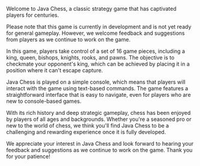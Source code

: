 Welcome to Java Chess, a classic strategy game that has captivated players for centuries.

Please note that this game is currently in development and is not yet ready for general gameplay. However, we welcome feedback and suggestions from players as we continue to work on the game.

In this game, players take control of a set of 16 game pieces, including a king, queen, bishops, knights, rooks, and pawns. The objective is to checkmate your opponent's king, which can be achieved by placing it in a position where it can't escape capture.

Java Chess is played on a simple console, which means that players will interact with the game using text-based commands. The game features a straightforward interface that is easy to navigate, even for players who are new to console-based games.

With its rich history and deep strategic gameplay, chess has been enjoyed by players of all ages and backgrounds. Whether you're a seasoned pro or new to the world of chess, we think you'll find Java Chess to be a challenging and rewarding experience once it is fully developed.

We appreciate your interest in Java Chess and look forward to hearing your feedback and suggestions as we continue to work on the game. Thank you for your patience!

